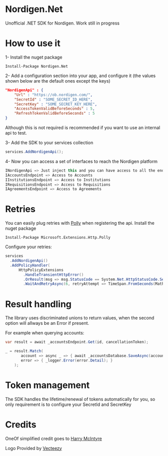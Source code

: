 # Nordigen.Net
Unofficial .NET SDK for Nordigen.
Work still in progress

# How to use it

1- Install the nuget package

`Install-Package Nordigen.Net`

2- Add a configuration section into your app, and configure it (the values shown below are the default ones except the keys)
```json
"NordigenApi" : {
    "Url" : "https://ob.nordigen.com/",
    "SecretId" : "SOME_SECRET_ID_HERE",
    "SecretKey" : "SOME_SECRET_KEY_HERE",
    "AccessTokenValidBeforeSeconds" : 5,
    "RefreshTokenValidBeforeSeconds" : 5
}
```

Although this is not required is recommended if you want to use an internal api to test.

3- Add the SDK to your services collection

```csharp
services.AddNordigenApi();
```

4- Now you can access a set of interfaces to reach the Nordigen platform
```csharp
INordigenApi => Just inject this and you can have access to all the endpoints with the members
IAccountsEndpoint => Access to Accounts
IInstitutionsEndpoint => Access to Institutions
IRequisitionsEndpoint => Access to Requisitions
IAgreementsEndpoint => Access to Agreements
```

# Retries

You can easily plug retries with [Polly](https://github.com/App-vNext/Polly) when registering the api.
Install the nuget package

`Install-Package Microsoft.Extensions.Http.Polly`

Configure your retries:
```csharp
services
  .AddNordigenApi()
  .AddPolicyHandler(
      HttpPolicyExtensions
        .HandleTransientHttpError()
        .OrResult(msg => msg.StatusCode == System.Net.HttpStatusCode.ServiceUnavailable)
        .WaitAndRetryAsync(6, retryAttempt => TimeSpan.FromSeconds(Math.Pow(2,retryAttempt))));
```



# Result handling
The library uses discriminated unions to return values, when the second option will allways be an Error if present. 

For example when querying accounts:
```csharp
var result = await _accountsEndpoint.Get(id, cancellationToken);

_ = result.Match(
	   account => async _ => { await _accountsDatabase.SaveAsync(account, cancellationToken); },
	   error => { _logger.Error(error.Detail); }
	);
```

# Token management

The SDK handles the lifetime/renewal of tokens automatically for you, so only requirement is to configure your SecretId and SecretKey

# Credits

OneOf simplified credit goes to [Harry McIntyre](https://github.com/mcintyre321/OneOf) 

Logo Provided by [Vecteezy](https://vecteezy.com)
